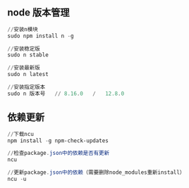 ## node 版本管理

```powershell
//安装n模块
sudo npm install n -g

//安装稳定版
sudo n stable

//安装最新版
sudo n latest

//安装指定版本
sudo n 版本号   // 8.16.0   /   12.8.0
```

## 依赖更新

```powershell
//下载ncu
npm install -g npm-check-updates

//检查package.json中的依赖是否有更新
ncu

//更新package.json中的依赖（需要删除node_modules重新install）
ncu -u

```
